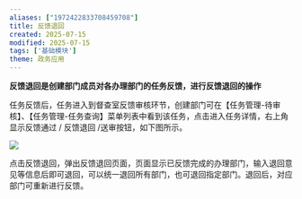 ```yaml
---
aliases: ["1972422833708459708"]
title: 反馈退回
created: 2025-07-15
modified: 2025-07-15
tags: ['基础模块']
theme: 政务应用
---
```


**反馈退回是创建部门成员对各办理部门的任务反馈，进行反馈退回的操作**

任务反馈后，任务进入到督查室反馈审核环节，创建部门可在【任务管理-待审核】、【任务管理-任务查询】菜单列表中看到该任务，点击进入任务详情，右上角显示反馈通过 / 反馈退回 /送审按钮，如下图所示。

![](https://myhelpdoc.oss-cn-heyuan.aliyuncs.com/mdimages/3bb8e2e9dcb1ffd25710146f4f02a9c1.jpg)

点击反馈退回，弹出反馈退回页面，页面显示已反馈完成的办理部门，输入退回意见等信息后即可退回，可以统一退回所有部门，也可退回指定部门。退回后，对应部门可重新进行反馈。

